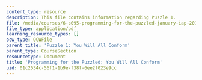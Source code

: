```yaml
---
content_type: resource
description: This file contains information regarding Puzzle 1.
file: /media/courses/6-s095-programming-for-the-puzzled-january-iap-2018/01c2534c56f11b9ef38f6ee2f023e9cc_MIT6_S095IAP18_Puzzle_1.pdf
file_type: application/pdf
learning_resource_types: []
ocw_type: OCWFile
parent_title: 'Puzzle 1: You Will All Conform'
parent_type: CourseSection
resourcetype: Document
title: 'Programming for the Puzzled: You Will All Conform'
uid: 01c2534c-56f1-1b9e-f38f-6ee2f023e9cc
---
```

